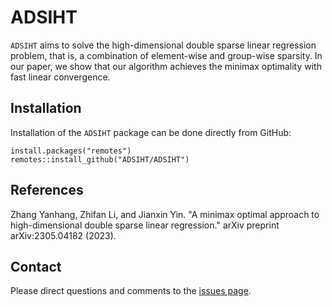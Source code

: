 # ADSIHT
`ADSIHT` aims to solve the high-dimensional double sparse linear regression problem, that is, a combination of element-wise and group-wise sparsity.
In our paper, we show that our algorithm achieves the minimax optimality with fast linear convergence.

## Installation
Installation of the `ADSIHT` package can be done directly from GitHub:
```
install.packages("remotes")
remotes::install_github("ADSIHT/ADSIHT")
```

## References
Zhang Yanhang, Zhifan Li, and Jianxin Yin. "A minimax optimal approach to high-dimensional double sparse linear regression." arXiv preprint arXiv:2305.04182 (2023).

## Contact
Please direct questions and comments to the [issues page](https://github.com/ADSIHT/ADSIHT/issues).
